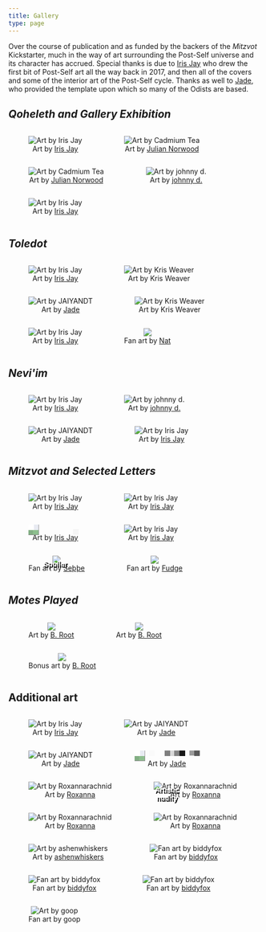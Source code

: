 ```yaml
---
title: Gallery
type: page
---
```



<style>
figure, img {
    text-align: center;
    display: inline-block;
    max-height: 200px;
}
.merge {
    display: inline-block;
    position: relative;
}
.merge img {
    position: relative;
    filter: url(#pixelate) !important;
}
.merge span {
    width: 80%;
    text-align: center;
    position: absolute;
    text-indent: 0;
    top: 70px;
    left: 10%;
    color: #fff;
    font-weight: bold;
    text-decoration: none;
    font-family: sans-serif;
    text-shadow: 2px 3px 0px #000;
    background-color: rgba(0,0,0,0);
    text-align: center;
}
</style>

Over the course of publication and as funded by the backers of the *Mitzvot* Kickstarter, much in the way of art surrounding the Post-Self universe and its character has accrued. Special thanks is due to [Iris Jay](https://irisjay.net) who drew the first bit of Post-Self art all the way back in 2017, and then all of the covers and some of the interior art of the Post-Self cycle. Thanks as well to [Jade](https://linktr.ee/cupsofjade), who provided the template upon which so many of the Odists are based.

## *Qoheleth and Gallery Exhibition*

<figure>
    <a href="/gallery/qoheleth-front.png"><img src="/gallery/thumbs/qoheleth-front.png" alt="Art by Iris Jay"/></a>
    <figcaption>Art by <a href="https://irisjay.net" target="blank">Iris Jay</a></figcaption>
</figure>
<figure>
    <a href="/gallery/awdae-1.png"><img src="/gallery/thumbs/awdae-1.png" alt="Art by Cadmium Tea"/></a>
    <figcaption>Art by <a href="https://www.brushandtea.com/" target="blank">Julian Norwood</a></figcaption>
</figure>
<figure>
    <a href="/gallery/awdae-2.png"><img src="/gallery/thumbs/awdae-2.png" alt="Art by Cadmium Tea"/></a>
    <figcaption>Art by <a href="https://www.brushandtea.com/" target="blank">Julian Norwood</a></figcaption>
</figure>
<figure>
    <a href="/gallery/dear.png"><img src="/gallery/thumbs/dear.png" alt="Art by johnny d."/></a>
    <figcaption>Art by <a href="http://dumpstercryptid.carrd.co/" target="blank">johnny d.</a></figcaption>
</figure>
<figure>
    <a href="/gallery/qoheleth-back.png"><img src="/gallery/thumbs/qoheleth-back.png" alt="Art by Iris Jay"/></a>
    <figcaption>Art by <a href="https://irisjay.net" target="blank">Iris Jay</a></figcaption>
</figure>

## *Toledot*

<figure>
    <a href="/gallery/toledot-front.png"><img src="/gallery/thumbs/toledot-front.png" alt="Art by Iris Jay"/></a>
    <figcaption>Art by <a href="https://irisjay.net" target="blank">Iris Jay</a></figcaption>
</figure>
<figure>
    <a href="/gallery/shove.png"><img src="/gallery/thumbs/shove.png" alt="Art by Kris Weaver"/></a>
    <figcaption>Art by Kris Weaver</figcaption>
</figure>
<figure>
    <a href="/gallery/cairns.png"><img src="/gallery/thumbs/cairns.png" alt="Art by JAIYANDT"/></a>
    <figcaption>Art by <a href="https://linktr.ee/cupsofjade" target="blank">Jade</a></figcaption>
</figure>
<figure>
    <a href="/gallery/dandelions.png"><img src="/gallery/thumbs/dandelions.png" alt="Art by Kris Weaver"/></a>
    <figcaption>Art by Kris Weaver</figcaption>
</figure>
<figure>
    <a href="/gallery/toledot-back.png"><img src="/gallery/thumbs/toledot-back.png" alt="Art by Iris Jay"/></a>
    <figcaption>Art by <a href="https://irisjay.net" target="blank">Iris Jay</a></figcaption>
</figure>
<figure>
    <a href="/gallery/hadje.png"><img src="/gallery/thumbs/hadje.png"/></a>
    <figcaption>Fan art by <a href="https://cohost.org/Amoni-The-Sabertooth">Nat</a></figcaption>
</figure>

## *Nevi'im*

<figure>
    <a href="/gallery/neviim-front.png"><img src="/gallery/thumbs/neviim-front.png" alt="Art by Iris Jay"/></a>
    <figcaption>Art by <a href="https://irisjay.net" target="blank">Iris Jay</a></figcaption>
</figure>
<figure>
    <a href="/gallery/awnh.png"><img src="/gallery/thumbs/awnh.png" alt="Art by johnny d."/></a>
    <figcaption>Art by <a href="http://dumpstercryptid.carrd.co/" target="blank">johnny d.</a></figcaption>
</figure>
<figure>
    <a href="/gallery/stolon.png"><img src="/gallery/thumbs/stolon.png" alt="Art by JAIYANDT"/></a>
    <figcaption>Art by <a href="https://linktr.ee/cupsofjade" target="blank">Jade</a></figcaption>
</figure>
<figure>
    <a href="/gallery/neviim-back.png"><img src="/gallery/thumbs/neviim-back.png" alt="Art by Iris Jay"/></a>
    <figcaption>Art by <a href="https://irisjay.net" target="blank">Iris Jay</a></figcaption>
</figure>

## *Mitzvot and Selected Letters*

<figure>
    <a href="/gallery/mitzvot-front.png"><img src="/gallery/thumbs/mitzvot-front.png" alt="Art by Iris Jay"/></a>
    <figcaption>Art by <a href="https://irisjay.net" target="blank">Iris Jay</a></figcaption>
</figure>
<figure>
    <a href="/gallery/monologue.png"><img src="/gallery/thumbs/monologue.png" alt="Art by Iris Jay"/></a>
    <figcaption>Art by <a href="https://irisjay.net" target="blank">Iris Jay</a></figcaption>
</figure>
<figure>
    <a class="merge" href="/gallery/merge.png"><img alt="Art by Iris Jay" src="/gallery/thumbs/merge.png" /><span>Spoiler</span></a>
    <figcaption>Art by <a href="https://irisjay.net" target="blank">Iris Jay</a></figcaption>
</figure>
<figure>
    <a href="/gallery/mitzvot-back.png"><img src="/gallery/thumbs/mitzvot-back.png" alt="Art by Iris Jay"/></a>
    <figcaption>Art by <a href="https://irisjay.net" target="blank">Iris Jay</a></figcaption>
</figure>
<figure>
    <a href="/gallery/sasha-seþþe.png"><img src="/gallery/thumbs/sasha-seþþe.png"/></a>
    <figcaption>Fan art by <a href="https://meemu.org/@seyye">Seþþe</a></figcaption>
</figure>
<figure>
    <a href="/gallery/full-of-skunks.png"><img src="/gallery/thumbs/full-of-skunks.png"/></a>
    <figcaption>Fan art by <a href="https://vulpine.club/@fudge_the_sphinx">Fudge</a></figcaption>
</figure>

## *Motes Played*

<figure>
    <a href="/gallery/motes-played.png"><img src="/gallery/thumbs/motes-played.png"/></a>
    <figcaption>Art by <a href="https://roots.works">B. Root</a></figcaption>
</figure>
<figure>
    <a href="/gallery/mp_all.png"><img src="/gallery/thumbs/mp_all.png"/></a>
    <figcaption>Art by <a href="https://roots.works">B. Root</a></figcaption>
</figure>
<figure>
    <a href="/gallery/mp_bonus.png"><img src="/gallery/thumbs/mp_bonus.png"/></a>
    <figcaption>Bonus art by <a href="https://roots.works">B. Root</a></figcaption>
</figure>

## Additional art

<figure>
    <a href="/gallery/dear-ref.png"><img src="/gallery/thumbs/dear-ref.png" alt="Art by Iris Jay"/></a>
    <figcaption>Art by <a href="https://irisjay.net" target="blank">Iris Jay</a></figcaption>
</figure>
<figure>
    <a href="/gallery/writerskunk.png"><img src="/gallery/thumbs/writerskunk.png" alt="Art by JAIYANDT"/></a>
    <figcaption>Art by <a href="https://linktr.ee/cupsofjade" target="blank">Jade</a></figcaption>
</figure>
<figure>
    <a href="/gallery/ref-3.png"><img src="/gallery/thumbs/ref-3.png" alt="Art by JAIYANDT"/></a>
    <figcaption>Art by <a href="https://linktr.ee/cupsofjade" target="blank">Jade</a></figcaption>
</figure>
<figure>
    <a class="merge" href="/gallery/ref.png"><img alt="Art by JAIYANDT" src="/gallery/thumbs/ref.png" /><span>Artistic<br>nudity</span></a>
    <figcaption>Art by <a href="https://linktr.ee/cupsofjade" target="blank">Jade</a></figcaption>
</figure>
<figure>
    <a href="/gallery/lounge.png"><img alt="Art by Roxannarachnid" src="/gallery/thumbs/lounge.png"></a>
    <figcaption>Art by <a href="http://cohost.org/roxannarachnid" target="blank">Roxanna</a></figcaption>
</figure>
<figure>
    <a href="/gallery/what_right_have_i.png"><img alt="Art by Roxannarachnid" src="/gallery/thumbs/what_right_have_i.png"></a>
    <figcaption>Art by <a href="http://cohost.org/roxannarachnid" target="blank">Roxanna</a></figcaption>
</figure>
<figure>
    <a href="/gallery/motes.png"><img alt="Art by Roxannarachnid" src="/gallery/thumbs/motes.png"></a>
    <figcaption>Art by <a href="http://cohost.org/roxannarachnid" target="blank">Roxanna</a></figcaption>
</figure>
<figure>
    <a href="/gallery/coffee-leak.png"><img alt="Art by Roxannarachnid" src="/gallery/thumbs/coffee-leak.png"></a>
    <figcaption>Art by <a href="http://cohost.org/roxannarachnid" target="blank">Roxanna</a></figcaption>
</figure>
<figure>
    <a href="/gallery/chalk.png"><img alt="Art by ashenwhiskers" src="/gallery/thumbs/chalk.png"/></a>
    <figcaption>Art by <a href="https://furaffinity.net/user/thayrustback">ashenwhiskers</a></figcaption>
</figure>
<figure>
    <a href="/gallery/skateboard.png"><img alt="Fan art by biddyfox" src="/gallery/thumbs/skateboard.png"/></a>
    <figcaption>Fan art by <a href="https://www.tumblr.com/biddyfox">biddyfox</a></figcaption>
</figure>
<figure>
    <a href="/gallery/lonely-heart.png"><img alt="Fan art by biddyfox" src="/gallery/thumbs/lonely-heart.png"/></a>
    <figcaption>Fan art by <a href="https://www.tumblr.com/biddyfox">biddyfox</a></figcaption>
</figure>
<figure>
    <a href="/gallery/may-true-name.png"><img alt="Fan art by biddyfox" src="/gallery/thumbs/may-true-name.png"/></a>
    <figcaption>Fan art by <a href="https://www.tumblr.com/biddyfox">biddyfox</a></figcaption>
</figure>
<figure>
    <a href="/gallery/witchy-motes.png"><img alt="Art by goop" src="/gallery/thumbs/witchy-motes.png"></a>
    <figcaption>Fan art by goop</figcaption>
</figure>


<script type="text/javascript">
// There has to be a better way to do this with markdown :P
document.querySelectorAll('a').forEach(link => {
    if (link.attributes.href.textContent.substring(0,4) === '') {
        link.setAttribute('target', '_blank');
    }
});
</script>
<svg width="0" height="0">
  <filter id="pixelate" x="0" y="0">
    <feFlood x="4" y="4" height="2" width="2"/>
    <feComposite width="10" height="10"/>
    <feTile result="a"/>
    <feComposite in="SourceGraphic" in2="a" operator="in"/>
    <feMorphology operator="dilate" radius="5"/>
  </filter>
</svg>
